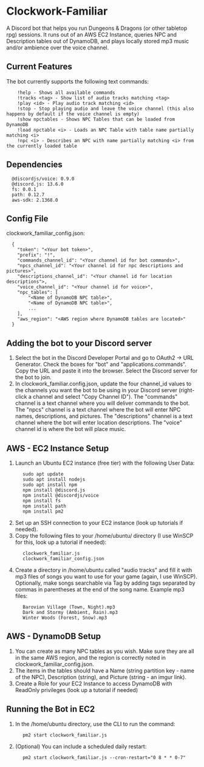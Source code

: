 # Clockwork-Familiar
A Discord bot that helps you run Dungeons & Dragons (or other tabletop rpg) sessions. It runs out of an AWS EC2 Instance, queries NPC and Description tables out of DynamoDB, and plays locally stored mp3 music and/or ambience over the voice channel.

## Current Features
The bot currently supports the following text commands:
```
    !help - Shows all available commands
    !tracks <tag> - Show list of audio tracks matching <tag>
    !play <id> - Play audio track matching <id>
    !stop - Stop playing audio and leave the voice channel (this also happens by default if the voice channel is empty)
    !show npctables - Shows NPC Tables that can be loaded from DynamoDB
    !load npctable <i> - Loads an NPC Table with table name partially matching <i>
    !npc <i> - Describes an NPC with name partially matching <i> from the currently loaded table
```

## Dependencies
```
  @discordjs/voice: 0.9.0
  @discord.js: 13.6.0
  fs: 0.0.1
  path: 0.12.7
  aws-sdk: 2.1368.0
```

## Config File
clockwork_familiar_config.json:
```
  {
    "token": "<Your bot token>",
    "prefix": "!",
    "commands_channel_id": "<Your channel id for bot commands>",
    "npcs_channel_id": "<Your channel id for npc descriptions and pictures>",
    "descriptions_channel_id": "<Your channel id for location descriptions">,
    "voice_channel_id": "<Your channel id for voice>",
    "npc_tables": [
	    "<Name of DynamoDB NPC table>",
	    "<Name of DynamoDB NPC table>",
        ...
    ],
    "aws_region": "<AWS region where DynamoDB tables are located>"
  }
```

## Adding the bot to your Discord server
  1. Select the bot in the Discord Developer Portal and go to OAuth2 -> URL Generator. Check the boxes for "bot" and "applications.commands". Copy the URL and paste it into the browser. Select the Discord server for the bot to join.
  2. In clockwork_familiar.config.json, update the four channel_id values to the channels you want the bot to be using in your Discord server (right-click a channel and select "Copy Channel ID"). The "commands" channel is a text channel where you will deliver commands to the bot. The "npcs" channel is a text channel where the bot will enter NPC names, descriptions, and pictures. The "descriptions" channel is a text channel where the bot will enter location descriptions. The "voice" channel id is where the bot will place music.


## AWS - EC2 Instance Setup
  1. Launch an Ubuntu EC2 instance (free tier) with the following User Data:
  ```
        sudo apt update
        sudo apt install nodejs
        sudo apt install npm
        npm install @discord.js
        npm install @discordjs/voice
        npm install fs
        npm install path
        npm install pm2
  ```
  2. Set up an SSH connection to your EC2 instance (look up tutorials if needed).
  3. Copy the following files to your /home/ubuntu/ directory (I use WinSCP for this, look up a tutorial if needed):
  ```
        clockwork_familiar.js
        clockwork_familiar_config.json
  ```
  4. Create a directory in /home/ubuntu called "audio tracks" and fill it with mp3 files of songs you want to use for your game (again, I use WinSCP). Optionally, make songs searchable via Tag by adding tags separated by commas in parentheses at the end of the song name.
     Example mp3 files:
  ```
        Barovian Village (Town, Night).mp3
        Dark and Stormy (Ambient, Rain).mp3
        Winter Woods (Forest, Snow).mp3
  ```


## AWS - DynamoDB Setup
  1. You can create as many NPC tables as you wish. Make sure they are all in the same AWS region, and the region is correctly noted in clockwork_familiar_config.json. 
  2. The items in the tables should have a Name (string partition key - name of the NPC), Description (string), and Picture (string - an imgur link).
  3. Create a Role for your EC2 Instance to access DynamoDB with ReadOnly privileges (look up a tutorial if needed)
  

## Running the Bot in EC2
  1. In the /home/ubuntu directory, use the CLI to run the command:
  ```
        pm2 start clockwork_familiar.js
  ```
  2. (Optional) You can include a scheduled daily restart:
  ```
        pm2 start clockwork_familiar.js --cron-restart="0 8 * * 0-7"
  ```
  
  

